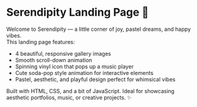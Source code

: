 # Serendipity Landing Page 🌸

Welcome to Serendipity — a little corner of joy, pastel dreams, and happy vibes.  
This landing page features:

- 4 beautiful, responsive gallery images  
- Smooth scroll-down animation  
- Spinning vinyl icon that pops up a music player  
- Cute soda-pop style animation for interactive elements  
- Pastel, aesthetic, and playful design perfect for whimsical vibes  

Built with HTML, CSS, and a bit of JavaScript. Ideal for showcasing aesthetic portfolios, music, or creative projects. ✨
